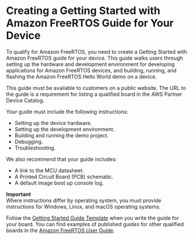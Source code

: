 # Creating a Getting Started with Amazon FreeRTOS Guide for Your Device<a name="afq-gsg"></a>

To qualify for Amazon FreeRTOS, you need to create a Getting Started with Amazon FreeRTOS guide for your device\. This guide walks users through setting up the hardware and development environment for developing applications for Amazon FreeRTOS devices, and building, running, and flashing the Amazon FreeRTOS Hello World demo on a device\.

This guide must be available to customers on a public website\. The URL to the guide is a requirement for listing a qualified board in the AWS Partner Device Catalog\.

Your guide must include the following instructions:
+ Setting up the device hardware\.
+ Setting up the development environment\.
+ Building and running the demo project\.
+ Debugging\.
+ Troubleshooting\.

We also recommend that your guide includes:
+ A link to the MCU datasheet\.
+ A Printed Circuit Board \(PCB\) schematic\.
+ A default image boot up console log\.

**Important**  
Where instructions differ by operating system, you must provide instructions for Windows, Linux, and macOS operating systems\.

Follow the [Getting Started Guide Template](getting_started_template.md) when you write the guide for your board\. You can find examples of published guides for other qualified boards in the [Amazon FreeRTOS User Guide](https://docs.aws.amazon.com/freertos/latest/userguide/freertos-getting-started.html)\.